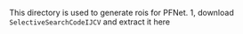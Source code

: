 This directory is used to generate rois for PFNet.
1, download `SelectiveSearchCodeIJCV` and extract it here

